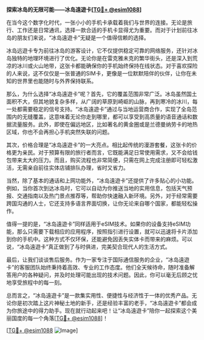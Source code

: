 **探索冰岛的无限可能——冰岛遠遊卡[[TG💪+ @esim1088](https://t.me/s/esim1088)]**

在当今这个数字化时代，一张小小的手机卡承载着我们与世界的连接。无论是旅行、工作还是日常通讯，选择一款合适的手机卡显得尤为重要。而对于计划前往冰岛的朋友们来说，“冰岛遠遊卡”无疑是一个值得信赖的选择。

冰岛远遊卡专为前往冰岛的游客设计，它不仅提供稳定可靠的网络服务，还针对冰岛独特的地理环境进行了优化。无论你是在雷克雅未克的繁华街头，还是深入到荒凉的冰川或火山地带，这张卡都能确保你的手机始终保持在线状态。对于喜欢探险的人来说，这不仅仅是一张普通的SIM卡，更像是一位默默陪伴的伙伴，让你在未知的世界里也能随时与外界保持联系。

那么，为什么选择“冰岛遠遊卡”呢？首先，它的覆盖范围非常广泛。冰岛虽然国土面积不大，但其地貌复杂多样，从广阔的草原到崎岖的山脉，再到寒冷的冰川，每一处都需要稳定的信号支持。“冰岛遠遊卡”通过与当地运营商合作，实现了全岛范围内的无缝覆盖，这意味着无论你走到哪里，都可以享受到高质量的语音通话和数据流量服务。此外，即使在偏远地区，比如著名的黄金圈或是兰德曼纳劳卡的地热区域，你也不会再担心手机突然失联的问题。

其次，价格合理是“冰岛遠遊卡”的一大亮点。相比起传统的漫游套餐，这张卡的价格更为亲民。对于预算有限的旅行者而言，它既能满足日常使用需求，又不会给钱包带来太大的压力。而且，购买流程也非常简便，只需在网上完成注册即可轻松激活，无需亲自前往实体店铺排队办理，省时又省力。

当然，除了基本的通话和上网功能外，“冰岛遠遊卡”还提供了许多贴心的小功能。例如，当你首次到达冰岛时，它可以自动为你推送当地的实用信息，包括天气预报、交通指南以及热门景点推荐等，帮助你快速融入新环境。另外，对于经常需要跨国沟通的人士，它还支持多语言界面切换，让你无论来自哪个国家，都能轻松操作。

值得一提的是，“冰岛遠遊卡”同样适用于eSIM技术。如果你的设备支持eSIM功能，那么只需要下载相应的应用程序，按照指引进行设置，就可以迅速将卡片添加到你的手机中。这种方式不仅环保，还能避免因丢失实体卡而带来的麻烦。可以说，“冰岛遠遊卡”真正做到了与时俱进，完美契合现代人的生活方式。

最后，让我们谈谈售后服务。作为一家专注于国际通信服务的企业，“冰岛遠遊卡”的客服团队始终秉持着高效、专业的工作态度。他们全天候待命，随时准备解答用户的各种疑问，并及时处理可能出现的技术问题。因此，你可以毫无后顾之忧地享受旅程中的每一刻。

总而言之，“冰岛遠遊卡”是一款集实用性、便捷性与经济性于一体的优秀产品。无论你是初次踏上这片神秘土地的新手，还是经验丰富的老手，“冰岛遠遊卡”都会成为你旅途中的得力助手。现在就行动起来吧！让“冰岛遠遊卡”陪你一起探索这个美丽国度的每一个角落[[TG💪+ @esim1088](https://t.me/s/esim1088)]！

[[TG💪+ @esim1088](https://t.me/s/esim1088) ![Image](https://i.postimg.cc/4NQfJmqS/Snipaste-2025-05-13-00-14-12.png)]